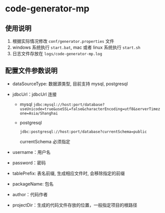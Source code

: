 # code-generator-mp
## 使用说明
1. 根据实际情况修改 `conf/generator.properties` 文件
2. windows 系统执行 `start.bat`,  mac 或者 linux 系统执行 `start.sh`
3. 日志文件存放在 `logs/code-generator-mp.log`

## 配置文件参数说明
- dataSourceType: 数据源类型, 目前支持 mysql, postgresql

- jdbcUrl：jdbcUrl 连接

  - mysql
    `jdbc:mysql://host:port/database?useUnicode=true&useSSL=false&characterEncoding=utf8&serverTimezone=Asia/Shanghai`

  - postgresql

     `jdbc:postgresql://host:port/database?currentSchema=public`

     currentSchema 必须指定

- username：用户名

- password：密码

- tablePrefix: 表名前缀, 生成相应文件时, 会移除指定的前缀

- packageName: 包名

- author：代码作者

- projectDir：生成的代码文件存放的位置，一般指定项目的根路径

